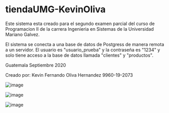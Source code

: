 # tiendaUMG-KevinOliva
Este sistema esta creado para el segundo examen parcial del curso de 
Programacion II de la carrera Ingenieria en Sistemas de la Universidad 
Mariano Galvez.

El sistema se conecta a una base de datos de Postgress de manera remota a 
un servidor. El usuario es "usuario_prueba" y la contraseña es "1234" y solo 
tiene acceso a la base de datos llamada "clientes" y "productos".

Guatemala Septiembre 2020

Creado por: Kevin Fernando Oliva Hernandez 9960-19-2073

![image](https://user-images.githubusercontent.com/62972995/128221066-73a29564-3bbc-4c0b-ad8e-2224a399d40d.png)

![image](https://user-images.githubusercontent.com/62972995/128221118-15824044-0bd1-4241-a9a8-daa9afff4492.png)

![image](https://user-images.githubusercontent.com/62972995/128221335-091042f5-bb32-4a0f-b89c-39232bae9541.png)

